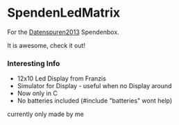 SpendenLedMatrix
================

For the [Datenspuren2013](https://datenspuren.de) Spendenbox.

It is awesome, check it out!

### Interesting Info ###
* 12x10 Led Display from Franzis
* Simulator for Display - useful when no Display around
* Now only in C
* No batteries included (#include "batteries" wont help)

currently only made by me
